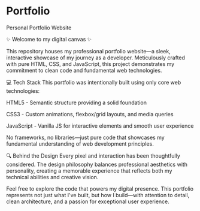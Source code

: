 # Portfolio
Personal Portfolio Website

✨ Welcome to my digital canvas ✨ 

This repository houses my professional portfolio website—a sleek, interactive showcase of my journey as a developer. Meticulously crafted with pure HTML, CSS, and JavaScript, this project demonstrates my commitment to clean code and fundamental web technologies.


💻 Tech Stack
This portfolio was intentionally built using only core web technologies:

HTML5 - Semantic structure providing a solid foundation

CSS3 - Custom animations, flexbox/grid layouts, and media queries

JavaScript - Vanilla JS for interactive elements and smooth user experience

No frameworks, no libraries—just pure code that showcases my fundamental understanding of web development principles.

🔍 Behind the Design
Every pixel and interaction has been thoughtfully considered. The design philosophy balances professional aesthetics with personality, creating a memorable experience that reflects both my technical abilities and creative vision.

Feel free to explore the code that powers my digital presence. This portfolio represents not just what I've built, but how I build—with attention to detail, clean architecture, and a passion for exceptional user experience.
